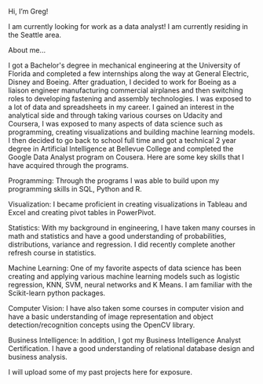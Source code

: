 Hi, I’m Greg!

I am currently looking for work as a data analyst! I am currently residing in the Seattle area.

About me...

I got a Bachelor's degree in mechanical engineering at the University of Florida and completed a few internships along the way at General Electric, Disney and Boeing. After graduation, I decided to work for Boeing as a liaison engineer manufacturing commercial airplanes and then switching roles to developing fastening and assembly technologies. I was exposed to a lot of data and spreadsheets in my career. I gained an interest in the analytical side and through taking various courses on Udacity and Coursera, I was exposed to many aspects of data science such as programming, creating visualizations and building machine learning models. I then decided to go back to school full time and got a technical 2 year degree in Artificial Intelligence at Bellevue College and completed the Google Data Analyst program on Cousera. Here are some key skills that I have acquired through the programs.

Programming: Through the programs I was able to build upon my programming skills in SQL, Python and R. 

Visualization: I became proficient in creating visualizations in Tableau and Excel and creating pivot tables in PowerPivot.

Statistics: With my background in engineering, I have taken many courses in math and statistics and have a good understanding of probabilities, distributions, variance and regression. I did recently complete another refresh course in statistics. 

Machine Learning: One of my favorite aspects of data science has been creating and applying various machine learning models such as logistic regression, KNN, SVM, neural networks and K Means. I am familiar with the Scikit-learn python packages.

Computer Vision: I have also taken some courses in computer vision and have a basic understanding of image representation and object detection/recognition concepts using the OpenCV library.

Business Intelligence: In addition, I got my Business Intelligence Analyst Certification. I have a good understanding of relational database design and business analysis.

I will upload some of my past projects here for exposure.


<!---
gvan92/gvan92 is a ✨ special ✨ repository because its `README.md` (this file) appears on your GitHub profile.
You can click the Preview link to take a look at your changes.
--->
